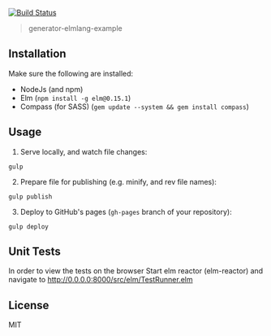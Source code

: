 [![Build Status](https://travis-ci.org/Gizra/generator-elmlang-example.svg?branch=master)](https://travis-ci.org/Gizra/generator-elmlang-example)


> generator-elmlang-example

## Installation

Make sure the following are installed:

* NodeJs (and npm)
* Elm (`npm install -g elm@0.15.1`)
* Compass (for SASS) (`gem update --system && gem install compass`)

## Usage

1. Serve locally, and watch file changes:

`gulp`

2. Prepare file for publishing (e.g. minify, and rev file names):

`gulp publish`

3. Deploy to GitHub's pages (`gh-pages` branch of your repository):

`gulp deploy`

## Unit Tests

In order to view the tests on the browser Start elm reactor (elm-reactor) and navigate to http://0.0.0.0:8000/src/elm/TestRunner.elm


## License

MIT
